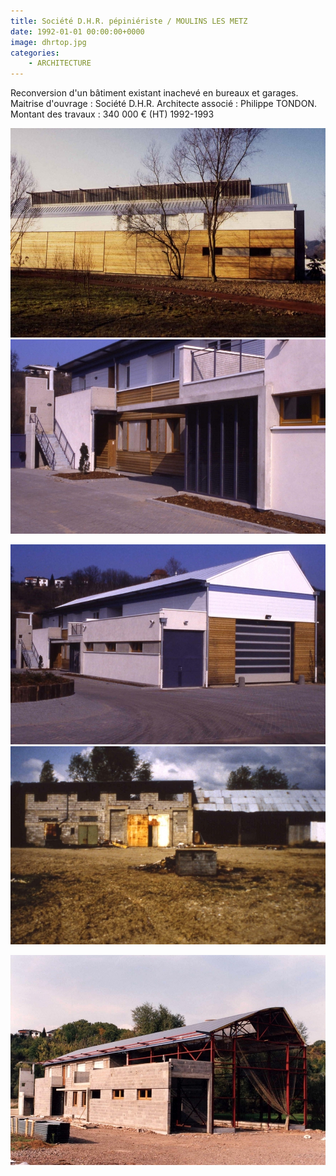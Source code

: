 ```yaml
---
title: Société D.H.R. pépiniériste / MOULINS LES METZ
date: 1992-01-01 00:00:00+0000
image: dhrtop.jpg
categories:
    - ARCHITECTURE
---
```


Reconversion d'un bâtiment existant inachevé en bureaux et garages.
            Maitrise d'ouvrage : Société D.H.R.
            Architecte associé : Philippe TONDON.
            Montant des travaux : 340 000 € (HT)
            1992-1993

![Image 1](dhrtop.jpg) ![Image 2](dhr1.jpg)

![Image 3](dhr2.jpg) ![Image 4](dhr3.jpg)

![Image 5](dhr4.jpg)

